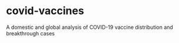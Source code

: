 # covid-vaccines
A domestic and global analysis of COVID-19 vaccine distribution and breakthrough cases
